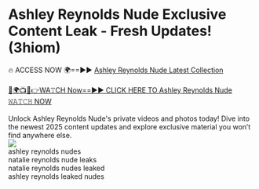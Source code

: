 # Ashley Reynolds Nude Exclusive Content Leak - Fresh Updates! (3hiom)

🔥 ACCESS NOW 🌍==►► <a href="https://tinyurl.com/2mz8nhtm" rel="nofollow">Ashley Reynolds Nude Latest Collection</a>
<br><br>
[🔴🌍📺📱👉WA𝚃CH Now==►► CLICK HERE TO Ashley Reynolds Nude 𝚆𝙰𝚃𝙲𝙷 NOW](https://tinyurl.com/2mz8nhtm)
<br><br>
Unlock Ashley Reynolds Nude's private videos and photos today! Dive into the newest 2025 content updates and explore exclusive material you won’t find anywhere else.
<br>
<a href="https://tinyurl.com/2mz8nhtm" rel="nofollow" data-target="animated-image.originalLink"><img src="https://camo.githubusercontent.com/8a4f000d20f83aca3bf7ec5f350d767afa0574a8a352519fd8cfa583a6f93a33/68747470733a2f2f692e696d6775722e636f6d2f644a486b345a712e676966" data-canonical-src="https://i.imgur.com/dJHk4Zq.gif" style="max-width: 100%; display: inline-block;" data-target="animated-image.originalImage"></a>
<br>
ashley reynolds nudes<br>
natalie reynolds nude leaks<br>
natalie reynolds nudes leaked<br>
ashley reynolds leaked nudes